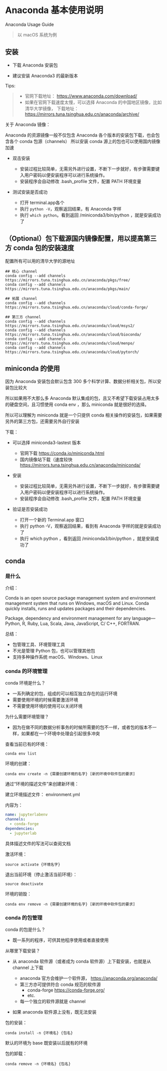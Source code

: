 # Anaconda 基本使用说明

Anaconda Usage Guide

> 以 macOS 系统为例

## 安装

- 下载 Anaconda 安装包

- 建议安装 Anaconda3 的最新版本

Tips:

> - 官网下载地址： https://www.anaconda.com/download/
> - 如果在官网下载速度太慢，可以选择 Anaconda 的中国地区镜像，比如清华大学镜像， 下载地址： https://mirrors.tuna.tsinghua.edu.cn/anaconda/archive/

关于 Anaconda 镜像：

Anaconda 的资源镜像一般不仅包含 Anaconda 各个版本的安装包下载，也会包含各个 conda 包源（channels）
所以安装 conda 源上的包也可以使用国内镜像加速


- 双击安装
  - 安装过程比较简单，无需另外进行设置，不断下一步就好，有步骤需要键入用户密码以便安装程序可以进行系统操作。
  - 安装程序会自动修改 .bash_profile 文件，配置 PATH 环境变量

- 测试安装是否成功

  - 打开 terminal.app各个
  - 执行 `python -V`，观察返回结果，有 Anaconda 字样
  - 执行 `which python`。看到返回 /miniconda3/bin/python ，就是安装成功了


## （Optional）包下载源国内镜像配置，用以提高第三方 conda 包的安装速度

配置所有可以用的清华大学的源地址
```
## 核心 channel
conda config --add channels https://mirrors.tuna.tsinghua.edu.cn/anaconda/pkgs/free/
conda config --add channels https://mirrors.tuna.tsinghua.edu.cn/anaconda/pkgs/main/

## 拓展 channel
conda config --add channels https://mirrors.tuna.tsinghua.edu.cn/anaconda/cloud/conda-forge/

## 第三方 channel
conda config --add channels https://mirrors.tuna.tsinghua.edu.cn/anaconda/cloud/msys2/
conda config --add channels https://mirrors.tuna.tsinghua.edu.cn/anaconda/cloud/bioconda/
conda config --add channels https://mirrors.tuna.tsinghua.edu.cn/anaconda/cloud/menpo/
conda config --add channels https://mirrors.tuna.tsinghua.edu.cn/anaconda/cloud/pytorch/
```

## miniconda 的使用

因为 Anaconda 安装包会默认包含 300 多个科学计算、数据分析相关包，所以安装包比较大

所以如果用不大那么多 Anaconda 默认集成的包，且又不希望下载安装占用太多的硬盘空间，且习惯使用 conda env ，那么 miniconda 就是很好的选择。

所以可以理解为 miniconda 就是一个只提供 conda 相关操作的安装包，如果需要另外的第三方包，还需要另外自行安装

下载：

- 可以选择 miniconda3-lastest 版本

  - 官网下载 https://conda.io/miniconda.html
  - 国内镜像站下载（速度较快 https://mirrors.tuna.tsinghua.edu.cn/anaconda/miniconda/

- 安装
  - 安装过程比较简单，无需另外进行设置，不断下一步就好，有步骤需要键入用户密码以便安装程序可以进行系统操作。
  - 安装程序会自动修改 .bash_profile 文件，配置 PATH 环境变量

- 验证是否安装成功
  - 打开一个新的 Terminal.app 窗口
  - 执行 python -V，观察返回结果，看到有 Anaconda 字样的就是安装成功了
  - 执行 which python ，看到返回 /miniconda3/bin/python ，就是安装成功了

## conda

### 是什么

介绍：

Conda is an open source package management system and environment management system that runs on Windows, macOS and Linux. Conda quickly installs, runs and updates packages and their dependencies.

Package, dependency and environment management for any language—Python, R, Ruby, Lua, Scala, Java, JavaScript, C/ C++, FORTRAN.

总结：

- 包管理工具、环境管理工具
- 不光是管理 Python 包，也可以管理其他包
- 支持多种操作系统 macOS、Windows、Linux


### conda 的环境管理

conda 环境是什么？

- 一系列确定的包，组成的可以相互独立存在的运行环境
- 需要使用环境的时候需要激活环境
- 不需要使用环境的使用可以关闭环境

为什么需要环境管理？

- 因为在做不同的数据分析事务的时候所需要的包不一样，或者包的版本不一样，如果都在一个环境中处理会引起很多冲突

查看当前已有的环境：

```
conda env list
```

环境的创建：

```
conda env create -n {需要创建环境的名字} [新的环境中软件包的要求]
```

通过“环境的描述文件”来创建新环境：

建立环境描述文件： environment.yml

内容为：
```yml
name: jupyterlabenv
channels:
  - conda-forge
dependencies:
  - jupyterlab
```

具体描述文件的写法可以查阅文档

激活环境：

```
source activate {环境名字}
```


退出当前环境（停止激活当前环境）：

```
source deactivate
```

环境的销毁：

```
conda env remove -n {需要创建环境的名字} [新的环境中软件包的要求]
```


### conda 的包管理

conda 的包是什么？

- 既一系列的程序，可供其他程序使用或者直接使用

从哪里下载安装？

- 从 anaconda 软件源（或者成为 conda 软件源）上下载安装，也就是从 channel 上下载
  - anaconda 官方会维护一个软件源， https://anaconda.org/anaconda/
  - 第三方亦可提供符合 conda 规范的软件源
    - conda-forge https://conda-forge.org/
    - etc.
  - 每一个独立的软件源就是 channel

- 如果 anaconda 软件源上没有，既无法安装

包的安装：

```
conda install -n {环境名} {包名}
```

默认的环境为 base 既安装以后就有的环境

包的卸载：

```
conda remove -n {环境名} {包名}
```

